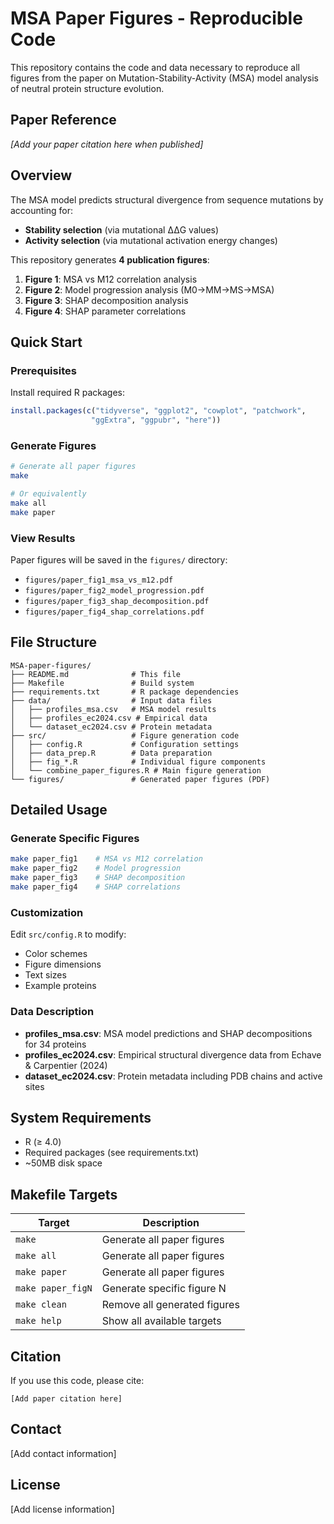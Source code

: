 # MSA Paper Figures - Reproducible Code

This repository contains the code and data necessary to reproduce all figures from the paper on Mutation-Stability-Activity (MSA) model analysis of neutral protein structure evolution.

## Paper Reference

*[Add your paper citation here when published]*

## Overview

The MSA model predicts structural divergence from sequence mutations by accounting for:
- **Stability selection** (via mutational ΔΔG values)  
- **Activity selection** (via mutational activation energy changes)

This repository generates **4 publication figures**:
1. **Figure 1**: MSA vs M12 correlation analysis
2. **Figure 2**: Model progression analysis (M0→MM→MS→MSA)
3. **Figure 3**: SHAP decomposition analysis 
4. **Figure 4**: SHAP parameter correlations

## Quick Start

### Prerequisites

Install required R packages:
```r
install.packages(c("tidyverse", "ggplot2", "cowplot", "patchwork", 
                  "ggExtra", "ggpubr", "here"))
```

### Generate Figures

```bash
# Generate all paper figures
make

# Or equivalently
make all
make paper
```

### View Results

Paper figures will be saved in the `figures/` directory:
- `figures/paper_fig1_msa_vs_m12.pdf`
- `figures/paper_fig2_model_progression.pdf`
- `figures/paper_fig3_shap_decomposition.pdf`
- `figures/paper_fig4_shap_correlations.pdf`

## File Structure

```
MSA-paper-figures/
├── README.md              # This file
├── Makefile               # Build system
├── requirements.txt       # R package dependencies
├── data/                  # Input data files
│   ├── profiles_msa.csv   # MSA model results
│   ├── profiles_ec2024.csv # Empirical data
│   └── dataset_ec2024.csv # Protein metadata
├── src/                   # Figure generation code
│   ├── config.R           # Configuration settings
│   ├── data_prep.R        # Data preparation
│   ├── fig_*.R            # Individual figure components
│   └── combine_paper_figures.R # Main figure generation
└── figures/               # Generated paper figures (PDF)
```

## Detailed Usage

### Generate Specific Figures

```bash
make paper_fig1    # MSA vs M12 correlation
make paper_fig2    # Model progression
make paper_fig3    # SHAP decomposition  
make paper_fig4    # SHAP correlations
```

### Customization

Edit `src/config.R` to modify:
- Color schemes
- Figure dimensions
- Text sizes
- Example proteins

### Data Description

- **profiles_msa.csv**: MSA model predictions and SHAP decompositions for 34 proteins
- **profiles_ec2024.csv**: Empirical structural divergence data from Echave & Carpentier (2024)
- **dataset_ec2024.csv**: Protein metadata including PDB chains and active sites

## System Requirements

- R (≥ 4.0)
- Required packages (see requirements.txt)
- ~50MB disk space

## Makefile Targets

| Target | Description |
|--------|-------------|
| `make` | Generate all paper figures |
| `make all` | Generate all paper figures |
| `make paper` | Generate all paper figures |
| `make paper_figN` | Generate specific figure N |
| `make clean` | Remove all generated figures |
| `make help` | Show all available targets |

## Citation

If you use this code, please cite:

```
[Add paper citation here]
```

## Contact

[Add contact information]

## License

[Add license information]